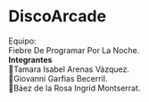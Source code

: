 # DiscoArcade
Equipo:<br>
Fiebre De Programar Por La Noche.<br>
**Integrantes**<br>
🎵Tamara Isabel Arenas Vázquez.<br>
🎵Giovanni Garfias Becerril.<br>
🎵Báez de la Rosa Ingrid Montserrat.<br>

